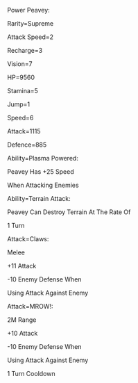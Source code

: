 Power Peavey:

Rarity=Supreme

Attack Speed=2

Recharge=3

Vision=7

HP=9560

Stamina=5

Jump=1

Speed=6

Attack=1115

Defence=885

Ability=Plasma Powered:

Peavey Has +25 Speed

When Attacking Enemies

Ability=Terrain Attack:

Peavey Can Destroy Terrain At The Rate Of

1 Turn

Attack=Claws:

Melee

+11 Attack

-10 Enemy Defense When

Using Attack Against Enemy

Attack=MROW!:

2M Range

+10 Attack

-10 Enemy Defense When

Using Attack Against Enemy

1 Turn Cooldown

